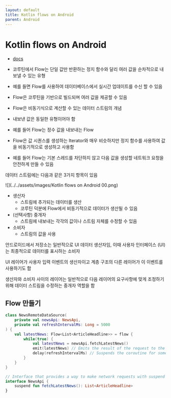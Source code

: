 ```yaml
---
layout: default
title: Kotlin flows on Android
parent: Android
---
```


# Kotlin flows on Android

- [docs](https://developer.android.com/kotlin/flow)

- 코루틴에서 Flow는 단일 값만 반환하는 정지 함수와 달리 여러 값을 순차적으로 내보낼 수 있는 유형
- 예를 들면 Flow를 사용하여 데이터베이스에서 실시간 업데이트를 수신 할 수 있음

- Flow은 코루틴을 기반으로 빌드되며 여러 값을 제공할 수 있음
- Flow은 비동기식으로 계산할 수 있는 데이터 스트림의 개념
- 내보낸 값은 동일한 유형이어야 함
- 예를 들어 Flow<Int>는 정수 값을 내보내는 Flow

- Flow은 값 시퀀스를 생성하는 Iterator와 매우 비슷하지만 정지 함수를 사용하여 값을 비동기적으로 생성하고 사용함
- 예를 들어 Flow는 기본 스레드를 차단하지 않고 다음 값을 생성할 네트워크 요청을 안전하게 만들 수 있음

데이터 스트림에는 다음과 같은 3가지 항목이 있음

![](../../assets/images/Kotlin flows on Android 00.png)

- 생산자
  - 스트림에 추가되는 데이터를 생산
  - 코루틴 덕분에 Flow에서 비동기적으로 데이터가 생산될 수 있음
- (선택사항) 중개자
  - 스트림에 내보내는 각각의 값이나 스트림 자체를 수정할 수 있음
- 소비자
  - 스트림의 값을 사용


안드로이드에서 저장소는 일반적으로 UI 데이터 생산자임, 이때 사용자 인터페이스 (UI)는 최종적으로 데이터를 표시하는 소비자

UI 레이어가 사용자 입력 이벤트의 생산자이고 계층 구조의 다른 레이어가 이 이벤트를 사용하기도 함

생산자와 소비자 사이의 레이어는 일반적으로 다음 레이어의 요구사항에 맞게 조정하기 위해 데이터 스트림을 수정하는 중개자 역할을 함


## Flow 만들기


```kotlin
class NewsRemoteDataSource(
    private val newsApi: NewsApi,
    private val refreshIntervalMs: Long = 5000
) {
    val latestNews: Flow<List<ArticleHeadline>> = flow {
        while(true) {
            val latestNews = newsApi.fetchLatestNews()
            emit(latestNews) // Emits the result of the request to the flow
            delay(refreshIntervalMs) // Suspends the coroutine for some time
        }
    }
}

// Interface that provides a way to make network requests with suspend functions
interface NewsApi {
    suspend fun fetchLatestNews(): List<ArticleHeadline>
}
```


